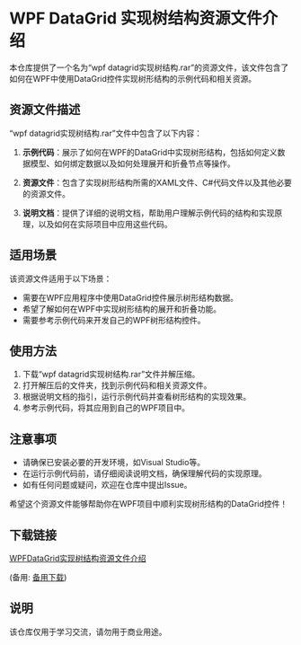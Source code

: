 # WPF DataGrid 实现树结构资源文件介绍

本仓库提供了一个名为“wpf datagrid实现树结构.rar”的资源文件，该文件包含了如何在WPF中使用DataGrid控件实现树形结构的示例代码和相关资源。

## 资源文件描述

“wpf datagrid实现树结构.rar”文件中包含了以下内容：

1. **示例代码**：展示了如何在WPF的DataGrid中实现树形结构，包括如何定义数据模型、如何绑定数据以及如何处理展开和折叠节点等操作。

2. **资源文件**：包含了实现树形结构所需的XAML文件、C#代码文件以及其他必要的资源文件。

3. **说明文档**：提供了详细的说明文档，帮助用户理解示例代码的结构和实现原理，以及如何在实际项目中应用这些代码。

## 适用场景

该资源文件适用于以下场景：

- 需要在WPF应用程序中使用DataGrid控件展示树形结构数据。
- 希望了解如何在WPF中实现树形结构的展开和折叠功能。
- 需要参考示例代码来开发自己的WPF树形结构控件。

## 使用方法

1. 下载“wpf datagrid实现树结构.rar”文件并解压缩。
2. 打开解压后的文件夹，找到示例代码和相关资源文件。
3. 根据说明文档的指引，运行示例代码并查看树形结构的实现效果。
4. 参考示例代码，将其应用到自己的WPF项目中。

## 注意事项

- 请确保已安装必要的开发环境，如Visual Studio等。
- 在运行示例代码前，请仔细阅读说明文档，确保理解代码的实现原理。
- 如有任何问题或疑问，欢迎在仓库中提出Issue。

希望这个资源文件能够帮助你在WPF项目中顺利实现树形结构的DataGrid控件！

## 下载链接
[WPFDataGrid实现树结构资源文件介绍](https://pan.quark.cn/s/419fffca21af) 

(备用: [备用下载](https://pan.baidu.com/s/13XRnMij5UwdTnzRiVVlVjg?pwd=1234))

## 说明

该仓库仅用于学习交流，请勿用于商业用途。
